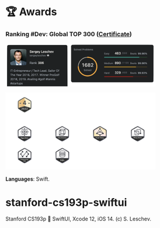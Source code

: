 # 🏆 Awards
### Ranking #Dev: Global TOP 300 ([Certificate](https://leetcode.com/sergeyleschev/))
<a href="https://leetcode.com/sergeyleschev/"><img src="https://github.com/sergeyleschev/sergeyleschev/blob/main/leetcode-ranking.png?raw=true" alt="drawing" width="410"/></a>

<a href="https://leetcode.com/sergeyleschev/"><img src="https://github.com/sergeyleschev/sergeyleschev/blob/main/leetcode-medals.png?raw=true" alt="drawing" width="410"/></a>

**Languages**: Swift.

# stanford-cs193p-swiftui
Stanford CS193p 🏫 SwiftUI, Xcode 12, iOS 14. (c) S. Leschev.
